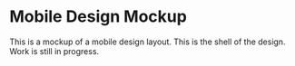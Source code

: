 # Mobile Design Mockup

This is a mockup of a mobile design layout. This is the shell of the design. Work is still in progress.
